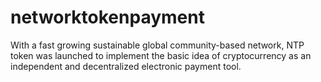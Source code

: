 # networktokenpayment
With a fast growing sustainable global community-based network, NTP token was launched to implement the basic idea of cryptocurrency as an independent and decentralized electronic payment tool.

